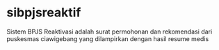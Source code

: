 # sibpjsreaktif
Sistem BPJS Reaktivasi adalah surat permohonan dan rekomendasi dari puskesmas ciawigebang yang dilampirkan dengan hasil resume medis
